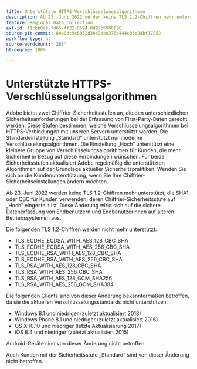 ```yaml
---
title: Unterstützte HTTPS-Verschlüsselungsalgorithmen
description: Ab 23. Juni 2022 werden keine TLS 1.2-Chiffren mehr unterstützt, die SHA1 oder CBC für Kunden verwenden, deren Chiffrier-Sicherheitsstufe auf „Hoch“ eingestellt ist.
feature: Regional Data Collection
exl-id: f1cbb0cb-fd65-4f22-8594-0d97b6906698
source-git-commit: 84a8dc9c6052d34e9dea370e444c83e84bf17852
workflow-type: ht
source-wordcount: '285'
ht-degree: 100%

---
```


# Unterstützte HTTPS-Verschlüsselungsalgorithmen

Adobe bietet zwei Chiffrier-Sicherheitsstufen an, die den unterschiedlichen Sicherheitsanforderungen bei der Erfassung von First-Party-Daten gerecht werden. Diese Stufen bestimmen, welche Verschlüsselungsalgorithmen bei HTTPS-Verbindungen mit unseren Servern unterstützt werden. Die Standardeinstellung „Standard“ unterstützt nur moderne Verschlüsselungsalgorithmen. Die Einstellung „Hoch“ unterstützt eine kleinere Gruppe von Verschlüsselungsalgorithmen für Kunden, die mehr Sicherheit in Bezug auf diese Verbindungen wünschen. Für beide Sicherheitsstufen aktualisiert Adobe regelmäßig die unterstützten Algorithmen auf der Grundlage aktueller Sicherheitspraktiken. Wenden Sie sich an die Kundenunterstützung, wenn Sie Ihre Chiffrier-Sicherheitseinstellungen ändern möchten.

Ab 23. Juni 2022 werden keine TLS 1.2-Chiffren mehr unterstützt, die SHA1 oder CBC für Kunden verwenden, deren Chiffrier-Sicherheitsstufe auf „Hoch“ eingestellt ist. Diese Änderung wirkt sich auf die sichere Datenerfassung von Endbenutzern und Endbenutzerinnen auf älteren Betriebssystemen aus.

Die folgenden TLS 1.2-Chiffren werden nicht mehr unterstützt:

* TLS_ECDHE_ECDSA_WITH_AES_128_CBC_SHA
* TLS_ECDHE_ECDSA_WITH_AES_256_CBC_SHA
* TLS_ECDHE_RSA_WITH_AES_128_CBC_SHA
* TLS_ECDHE_RSA_WITH_AES_256_CBC_SHA
* TLS_RSA_WITH_AES_128_CBC_SHA
* TLS_RSA_WITH_AES_256_CBC_SHA
* TLS_RSA_WITH_AES_128_GCM_SHA256
* TLS_RSA_WITH_AES_256_GCM_SHA384

Die folgenden Clients sind von dieser Änderung bekanntermaßen betroffen, da sie die aktuellen Verschlüsselungsstandards nicht unterstützen:

* Windows 8.1 und niedriger (zuletzt aktualisiert 2018)
* Windows Phone 8.1 und niedriger (zuletzt aktualisiert 2016)
* OS X 10.10 und niedriger (letzte Aktualisierung 2017)
* iOS 8.4 und niedriger (zuletzt aktualisiert 2015)

Android-Geräte sind von dieser Änderung nicht betroffen.

Auch Kunden mit der Sicherheitsstufe „Standard“ sind von dieser Änderung nicht betroffen.
